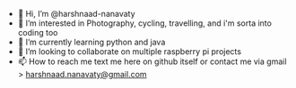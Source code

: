 - 👋 Hi, I’m @harshnaad-nanavaty
- 👀 I’m interested in Photography, cycling, travelling, and i'm sorta into coding too
- 🌱 I’m currently learning python and java
- 💞️ I’m looking to collaborate on multiple raspberry pi projects 
- 📫 How to reach me text me here on github itself or contact me via gmail > harshnaad.nanavaty@gmail.com

<!---
harshnaad-nanavaty/harshnaad-nanavaty is a ✨ special ✨ repository because its `README.md` (this file) appears on your GitHub profile.
You can click the Preview link to take a look at your changes.
--->
